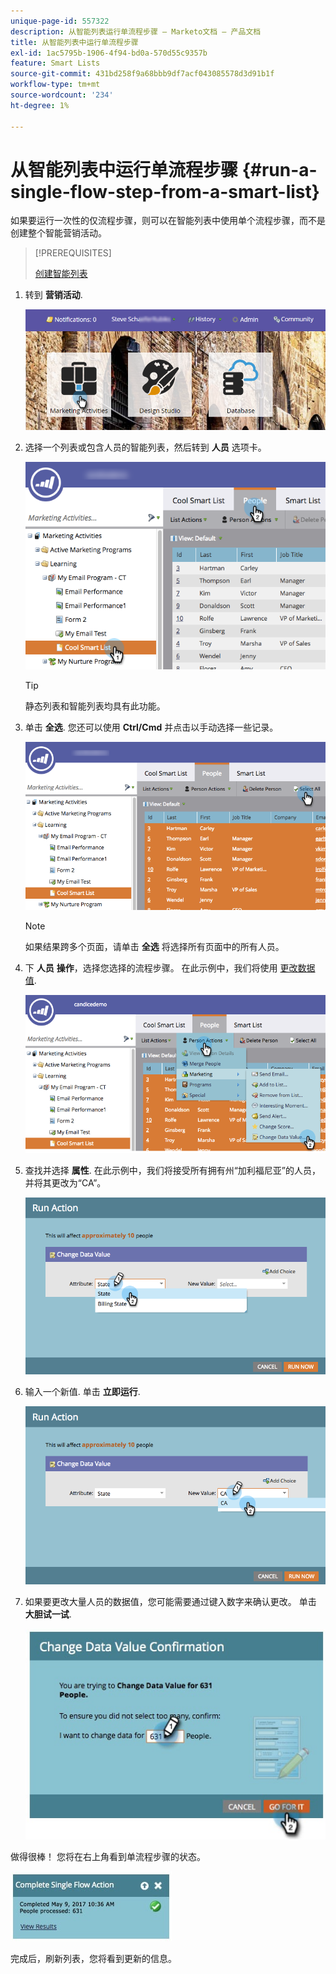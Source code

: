 ```yaml
---
unique-page-id: 557322
description: 从智能列表运行单流程步骤 — Marketo文档 — 产品文档
title: 从智能列表中运行单流程步骤
exl-id: 1ac5795b-1906-4f94-bd0a-570d55c9357b
feature: Smart Lists
source-git-commit: 431bd258f9a68bbb9df7acf043085578d3d91b1f
workflow-type: tm+mt
source-wordcount: '234'
ht-degree: 1%

---
```


# 从智能列表中运行单流程步骤 {#run-a-single-flow-step-from-a-smart-list}

如果要运行一次性的仅流程步骤，则可以在智能列表中使用单个流程步骤，而不是创建整个智能营销活动。

>[!PREREQUISITES]
>
>[创建智能列表](/help/marketo/product-docs/core-marketo-concepts/smart-lists-and-static-lists/creating-a-smart-list/create-a-smart-list.md)

1. 转到 **营销活动**.

   ![](assets/login-marketing-activities-1.png)

1. 选择一个列表或包含人员的智能列表，然后转到 **人员** 选项卡。

   ![](assets/smartlistpeopletab-hands.png)

   >[!TIP]
   >
   >静态列表和智能列表均具有此功能。

1. 单击 **全选**. 您还可以使用 **Ctrl/Cmd** 并点击以手动选择一些记录。

   ![](assets/smartlist-selectallhand.png)

   >[!NOTE]
   >
   >如果结果跨多个页面，请单击 **全选** 将选择所有页面中的所有人员。

1. 下 **人员** **操作**，选择您选择的流程步骤。 在此示例中，我们将使用 [更改数据值](/help/marketo/product-docs/core-marketo-concepts/smart-campaigns/flow-actions/change-data-value.md).

   ![](assets/personactions-hands.png)

1. 查找并选择 **属性**. 在此示例中，我们将接受所有拥有州“加利福尼亚”的人员，并将其更改为“CA”。

   ![](assets/runaction-hands.png)

1. 输入一个新值. 单击 **立即运行**.

   ![](assets/runactionnewvalue-hands.png)

1. 如果要更改大量人员的数据值，您可能需要通过键入数字来确认更改。 单击 **大胆试一试**.

   ![](assets/changedatavalue.jpg)

做得很棒！ 您将在右上角看到单流程步骤的状态。

![](assets/completesingleflowaction.jpg)

完成后，刷新列表，您将看到更新的信息。
